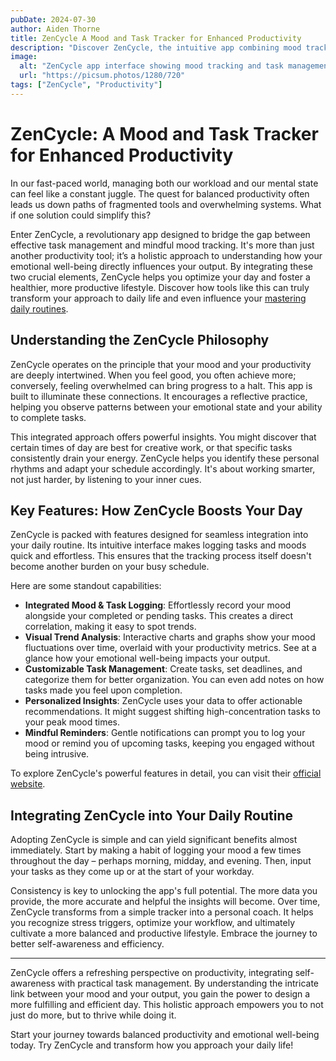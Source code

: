 ```yaml
---
pubDate: 2024-07-30
author: Aiden Thorne
title: ZenCycle A Mood and Task Tracker for Enhanced Productivity
description: "Discover ZenCycle, the intuitive app combining mood tracking with task management to boost your productivity and well-being. Start your journey to a more balanced life."
image:
  alt: "ZenCycle app interface showing mood tracking and task management features."
  url: "https://picsum.photos/1280/720"
tags: ["ZenCycle", "Productivity"]
---
```


# ZenCycle: A Mood and Task Tracker for Enhanced Productivity

In our fast-paced world, managing both our workload and our mental state can feel like a constant juggle. The quest for balanced productivity often leads us down paths of fragmented tools and overwhelming systems. What if one solution could simplify this?

Enter ZenCycle, a revolutionary app designed to bridge the gap between effective task management and mindful mood tracking. It's more than just another productivity tool; it’s a holistic approach to understanding how your emotional well-being directly influences your output. By integrating these two crucial elements, ZenCycle helps you optimize your day and foster a healthier, more productive lifestyle. Discover how tools like this can truly transform your approach to daily life and even influence your [mastering daily routines](/blog/mastering-daily-routines).

## Understanding the ZenCycle Philosophy

ZenCycle operates on the principle that your mood and your productivity are deeply intertwined. When you feel good, you often achieve more; conversely, feeling overwhelmed can bring progress to a halt. This app is built to illuminate these connections. It encourages a reflective practice, helping you observe patterns between your emotional state and your ability to complete tasks.

This integrated approach offers powerful insights. You might discover that certain times of day are best for creative work, or that specific tasks consistently drain your energy. ZenCycle helps you identify these personal rhythms and adapt your schedule accordingly. It's about working smarter, not just harder, by listening to your inner cues.

## Key Features: How ZenCycle Boosts Your Day

ZenCycle is packed with features designed for seamless integration into your daily routine. Its intuitive interface makes logging tasks and moods quick and effortless. This ensures that the tracking process itself doesn't become another burden on your busy schedule.

Here are some standout capabilities:

*   **Integrated Mood & Task Logging**: Effortlessly record your mood alongside your completed or pending tasks. This creates a direct correlation, making it easy to spot trends.
*   **Visual Trend Analysis**: Interactive charts and graphs show your mood fluctuations over time, overlaid with your productivity metrics. See at a glance how your emotional well-being impacts your output.
*   **Customizable Task Management**: Create tasks, set deadlines, and categorize them for better organization. You can even add notes on how tasks made you feel upon completion.
*   **Personalized Insights**: ZenCycle uses your data to offer actionable recommendations. It might suggest shifting high-concentration tasks to your peak mood times.
*   **Mindful Reminders**: Gentle notifications can prompt you to log your mood or remind you of upcoming tasks, keeping you engaged without being intrusive.

To explore ZenCycle's powerful features in detail, you can visit their [official website](https://zencycle.example.com).

## Integrating ZenCycle into Your Daily Routine

Adopting ZenCycle is simple and can yield significant benefits almost immediately. Start by making a habit of logging your mood a few times throughout the day – perhaps morning, midday, and evening. Then, input your tasks as they come up or at the start of your workday.

Consistency is key to unlocking the app's full potential. The more data you provide, the more accurate and helpful the insights will become. Over time, ZenCycle transforms from a simple tracker into a personal coach. It helps you recognize stress triggers, optimize your workflow, and ultimately cultivate a more balanced and productive lifestyle. Embrace the journey to better self-awareness and efficiency.

---

ZenCycle offers a refreshing perspective on productivity, integrating self-awareness with practical task management. By understanding the intricate link between your mood and your output, you gain the power to design a more fulfilling and efficient day. This holistic approach empowers you to not just do more, but to thrive while doing it.

Start your journey towards balanced productivity and emotional well-being today. Try ZenCycle and transform how you approach your daily life!